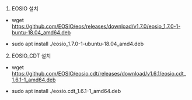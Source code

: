 1. EOSIO 설치

- wget https://github.com/EOSIO/eos/releases/download/v1.7.0/eosio_1.7.0-1-buntu-18.04_amd64.deb

- sudo apt install ./eosio_1.7.0-1-ubuntu-18.04_amd4.deb

2. EOSIO_CDT 설치

- wget https://github.com/EOSIO/eosio.cdt/releases/download/v1.6.1/eosio.cdt_1.6.1-1_amd64.deb

- sudo apt install ./eosio.cdt_1.6.1-1_amd64.deb
